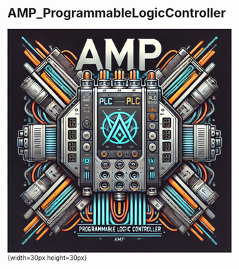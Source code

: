 # AMP_ProgrammableLogicController
![Logo](Progetto/Images/immagine1.png "Logo Del Progetto"){width=30px height=30px}
